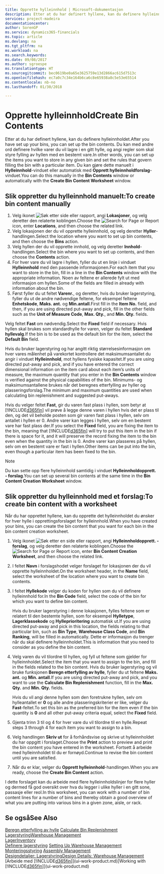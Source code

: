 ```yaml
---
title: Opprette hylleinnhold | Microsoft-dokumentasjon
description: Etter at du har definert hyllene, kan du definere hylleinnholdet. Du kan med andre ord definere hvilke varer du vil lagre i en gitt hylle, og angi regler som skal styre fylling av hyllen med en bestemt vare.
services: project-madeira
documentationcenter: 
author: SorenGP
ms.service: dynamics365-financials
ms.topic: article
ms.devlang: na
ms.tgt_pltfrm: na
ms.workload: na
ms.search.keywords: 
ms.date: 09/08/2017
ms.author: sgroespe
ms.translationtype: HT
ms.sourcegitcommit: bec0619be0a65e3625759e13d2866ac615d7513c
ms.openlocfilehash: ec7a0c7c34e164b6ca6c8e65938a8c5e53e65514
ms.contentlocale: nb-no
ms.lasthandoff: 01/30/2018

---
```

# <a name="create-bin-contents"></a><span data-ttu-id="86349-104">Opprette hylleinnhold</span><span class="sxs-lookup"><span data-stu-id="86349-104">Create Bin Contents</span></span>
<span data-ttu-id="86349-105">Etter at du har definert hyllene, kan du definere hylleinnholdet.</span><span class="sxs-lookup"><span data-stu-id="86349-105">After you have set up your bins, you can set up the bin contents.</span></span> <span data-ttu-id="86349-106">Du kan med andre ord definere hvilke varer du vil lagre i en gitt hylle, og angi regler som skal styre fylling av hyllen med en bestemt vare.</span><span class="sxs-lookup"><span data-stu-id="86349-106">In other words, you can set up the items you want to store in any given bin and set the rules that govern filling the bin with a particular item.</span></span> <span data-ttu-id="86349-107">Du kan gjøre dette manuelt i **Hylleinnhold**-vinduet eller automatisk med **Opprett hylleinnholdforslag**-vinduet.</span><span class="sxs-lookup"><span data-stu-id="86349-107">You can do this manually in the **Bin Contents** window or automatically with the **Create Bin Content Worksheet** window.</span></span>

## <a name="to-create-bin-content-manually"></a><span data-ttu-id="86349-108">Slik oppretter du hylleinnhold manuelt:</span><span class="sxs-lookup"><span data-stu-id="86349-108">To create bin content manually</span></span>  
1.  <span data-ttu-id="86349-109">Velg ikonet ![Søk etter side eller rapport](media/ui-search/search_small.png "Søk etter side eller rapport"), angi **Lokasjoner**, og velg deretter den relaterte koblingen.</span><span class="sxs-lookup"><span data-stu-id="86349-109">Choose the ![Search for Page or Report](media/ui-search/search_small.png "Search for Page or Report icon") icon, enter **Locations**, and then choose the related link.</span></span>  
2.  <span data-ttu-id="86349-110">Velg lokasjonen der du vil opprette hylleinnhold, og velg deretter **Hyller**-handlingen.</span><span class="sxs-lookup"><span data-stu-id="86349-110">Select the location where you want to set up bin contents,  and then choose the **Bins** action.</span></span>  
3.  <span data-ttu-id="86349-111">Velg hyllen der du vil opprette innhold, og velg deretter **Innhold**-handlingen.</span><span class="sxs-lookup"><span data-stu-id="86349-111">Select the bin where you want to set up contents, and then choose the **Contents** action.</span></span>  
4.  <span data-ttu-id="86349-112">For hver vare du vil lagre i hyllen, fyller du ut en linje i vinduet **Hylleinnhold** med den passende informasjonen.</span><span class="sxs-lookup"><span data-stu-id="86349-112">For each item that you want to store in the bin, fill in a line in the **Bin Contents** window with the appropriate information.</span></span> <span data-ttu-id="86349-113">Noen av feltene er allerede fylt ut med informasjon om hyllen.</span><span class="sxs-lookup"><span data-stu-id="86349-113">Some of the fields are filled in already with information about the bin.</span></span>  
5.  <span data-ttu-id="86349-114">Først fyller du ut feltet **Varenr.**, og deretter, hvis du bruker lagerstyring, fyller du ut de andre nødvendige feltene, for eksempel feltene **Enhetskode**, **Maks. ant.** og **Min.antall**.</span><span class="sxs-lookup"><span data-stu-id="86349-114">First fill in the **Item No.** field, and then, if you are using directed put-away and pick, fill in the other fields such as the **Unit of Measure Code**, **Max. Qty.**, and **Min. Qty.** fields.</span></span>  

<span data-ttu-id="86349-115">Velg feltet **Fast** om nødvendig.</span><span class="sxs-lookup"><span data-stu-id="86349-115">Select the **Fixed** field if necessary.</span></span> <span data-ttu-id="86349-116">Hvis hyllen skal brukes som standardhylle for varen, velger du feltet **Standard hyllevalg**.</span><span class="sxs-lookup"><span data-stu-id="86349-116">If the bin is to be used as the default bin for the item, select the **Default Bin** field.</span></span>  

<span data-ttu-id="86349-117">Hvis du bruker lagerstyring og har angitt riktig størrelsesinformasjon om hver vares målenhet på varekortet kontrollere det maksimumsantallet du angir i vinduet **Hylleinnhold**, mot hyllens fysiske kapasitet.</span><span class="sxs-lookup"><span data-stu-id="86349-117">If you are using directed put-away and pick, and if you have entered the correct dimensional information on the item card about each item’s units of measure, the maximum quantity that you enter in the **Bin Contents** window is verified against the physical capabilities of the bin.</span></span> <span data-ttu-id="86349-118">Minimums- og maksimumsantallene brukes når det beregnes etterfylling av hyller og plasseringsforslag.</span><span class="sxs-lookup"><span data-stu-id="86349-118">The minimum and maximum quantities are used when calculating bin replenishment and suggested put-aways.</span></span>  

<span data-ttu-id="86349-119">Hvis du velger feltet **Fast**, gir du varen fast plass i hyllen, som betyr at [!INCLUDE[d365fin](includes/d365fin_md.md)] vil prøve å legge denne varen i hyllen hvis det er plass til den, og det vil beholde posten som gir varen fast plass i hyllen, selv om antallet i hyllen er 0. Andre varer kan legges i hyllen, selv om en bestemt vare har fast plass der.</span><span class="sxs-lookup"><span data-stu-id="86349-119">If you select the **Fixed** field, you are fixing the item to the bin, meaning that [!INCLUDE[d365fin](includes/d365fin_md.md)] will try to put this item in the bin if there is space for it, and it will preserve the record fixing the item to the bin even when the quantity in the bin is 0.</span></span> <span data-ttu-id="86349-120">Andre varer kan plasseres på hyllen, selv om en bestemt vare er fast i hyllen.</span><span class="sxs-lookup"><span data-stu-id="86349-120">Other items can be put into the bin, even though a particular item has been fixed to the bin.</span></span>  

> [!NOTE]  
>  <span data-ttu-id="86349-121">Du kan sette opp flere hylleinnhold samtidig i vinduet **Hylleinnholdopprett. - forslag**.</span><span class="sxs-lookup"><span data-stu-id="86349-121">You can set up several bin contents at the same time in the **Bin Content Creation Worksheet** window.</span></span>  

## <a name="to-create-bin-content-with-a-worksheet"></a><span data-ttu-id="86349-122">Slik oppretter du hylleinnhold med et forslag:</span><span class="sxs-lookup"><span data-stu-id="86349-122">To create bin content with a worksheet</span></span>  
<span data-ttu-id="86349-123">Når du har opprettet hyllene, kan du opprette det hylleinnholdet du ønsker for hver hylle i opprettingsforslaget for hylleinnhold.</span><span class="sxs-lookup"><span data-stu-id="86349-123">When you have created your bins, you can create the bin content that you want for each bin in the bin content creation worksheet.</span></span>

1.  <span data-ttu-id="86349-124">Velg ikonet ![Søk etter en side eller rapport](media/ui-search/search_small.png "Ikonet Søk etter en side eller rapport"), angi **Hylleinnholdopprett. - forslag**, og velg deretter den relaterte koblingen.</span><span class="sxs-lookup"><span data-stu-id="86349-124">Choose the ![Search for Page or Report](media/ui-search/search_small.png "Search for Page or Report icon") icon, enter **Bin Content Creation Worksheet**, and then choose the related link.</span></span>  
2.  <span data-ttu-id="86349-125">I feltet **Navn** i forslagshodet velger forslaget for lokasjonen der du vil opprette hylleinnholdet.</span><span class="sxs-lookup"><span data-stu-id="86349-125">On the worksheet header, in the **Name** field, select the worksheet of the location where you want to create bin contents.</span></span>  
3.  <span data-ttu-id="86349-126">I feltet **Hyllekode** velger du koden for hyllen som du vil definere hylleinnhold for.</span><span class="sxs-lookup"><span data-stu-id="86349-126">In the **Bin Code** field, select the code of the bin for which you want to define bin content.</span></span>   

    <span data-ttu-id="86349-127">Hvis du bruker lagerstyring i denne lokasjonen, fylles feltene som er relatert til den bestemte hyllen, som for eksempel **Hylletype**, **Lagerklassekode** og **Hylleprioritering** automatisk ut.</span><span class="sxs-lookup"><span data-stu-id="86349-127">If you are using directed put-away and pick in this location, the fields relating to that particular bin, such as **Bin Type**, **Warehouse Class Code**, and **Bin Ranking**, will be filled in automatically.</span></span> <span data-ttu-id="86349-128">Dette er informasjon du trenger når du skal definere hylleinnholdet.</span><span class="sxs-lookup"><span data-stu-id="86349-128">This is information that you need to consider as you define the bin content.</span></span>  
4.  <span data-ttu-id="86349-129">Velg varen du vil tilordne til hyllen, og fyll ut feltene som gjelder for hylleinnholdet.</span><span class="sxs-lookup"><span data-stu-id="86349-129">Select the item that you want to assign to the bin, and fill in the fields related to the bin content.</span></span> <span data-ttu-id="86349-130">Hvis du bruker lagerstyring og vil bruke funksjonen **Beregn etterfylling av hylle**, fyller du ut feltene **Maks. ant.** og **Min. antall**.</span><span class="sxs-lookup"><span data-stu-id="86349-130">If you are using directed put-away and pick, and you want to use the **Calculate Bin Replenishment** function, fill in the **Max. Qty.** and **Min. Qty.** fields.</span></span>  

    <span data-ttu-id="86349-131">Hvis du vil angi denne hyllen som den foretrukne hyllen, selv om hylleantallet er **0** og alle andre plasseringskriterier er like, velger du **Fast**-feltet.</span><span class="sxs-lookup"><span data-stu-id="86349-131">To set this bin as the preferred bin for the item even if the bin quantity is **0** and all other put-away criteria equal, select the **Fixed** field.</span></span>  
5.  <span data-ttu-id="86349-132">Gjenta trinn 3 til og 4 for hver vare du vil tilordne til en hylle.</span><span class="sxs-lookup"><span data-stu-id="86349-132">Repeat steps 3 through 4 for each item you want to assign to a bin.</span></span>  
6.  <span data-ttu-id="86349-133">Velg handlingen **Skriv ut** for å forhåndsvise og skrive ut hylleinnholdet du har oppgitt i forslaget.</span><span class="sxs-lookup"><span data-stu-id="86349-133">Choose the **Print** action to preview and print the bin content you have entered in the worksheet.</span></span> <span data-ttu-id="86349-134">Fortsett å arbeide med hylleinnholdet til du er fornøyd.</span><span class="sxs-lookup"><span data-stu-id="86349-134">Continue to revise the bin content until you are satisfied.</span></span>  
7.  <span data-ttu-id="86349-135">Når du er klar, velger du **Opprett hylleinnhold**-handlingen.</span><span class="sxs-lookup"><span data-stu-id="86349-135">When you are ready, choose the **Create Bin Content** action.</span></span>  

<span data-ttu-id="86349-136">I dette forslaget kan du arbeide med flere hylleinnholdslinjer for flere hyller og dermed få god oversikt over hva du legger i ulike hyller i en gitt sone, passasje eller reol.</span><span class="sxs-lookup"><span data-stu-id="86349-136">In this worksheet, you can work with a number of bin content lines for a number of bins and thereby obtain a good overview of what you are putting into various bins in a given zone, aisle, or rack.</span></span>  

## <a name="see-also"></a><span data-ttu-id="86349-137">Se også</span><span class="sxs-lookup"><span data-stu-id="86349-137">See Also</span></span>
<span data-ttu-id="86349-138">[Beregn etterfylling av hylle](warehouse-how-to-calculate-bin-replenishment.md)  </span><span class="sxs-lookup"><span data-stu-id="86349-138">[Calculate Bin Replenishment](warehouse-how-to-calculate-bin-replenishment.md)  </span></span>  
[<span data-ttu-id="86349-139">Lagerstyring</span><span class="sxs-lookup"><span data-stu-id="86349-139">Warehouse Management</span></span>](warehouse-manage-warehouse.md)  
[<span data-ttu-id="86349-140">Lager</span><span class="sxs-lookup"><span data-stu-id="86349-140">Inventory</span></span>](inventory-manage-inventory.md)  
<span data-ttu-id="86349-141">[Definere lagerstyring](warehouse-setup-warehouse.md)   </span><span class="sxs-lookup"><span data-stu-id="86349-141">[Setting Up Warehouse Management](warehouse-setup-warehouse.md)   </span></span>  
<span data-ttu-id="86349-142">[Monteringsstyring](assembly-assemble-items.md)  </span><span class="sxs-lookup"><span data-stu-id="86349-142">[Assembly Management](assembly-assemble-items.md)  </span></span>  
[<span data-ttu-id="86349-143">Designdetaljer: Lagerstyring</span><span class="sxs-lookup"><span data-stu-id="86349-143">Design Details: Warehouse Management</span></span>](design-details-warehouse-management.md)  
<span data-ttu-id="86349-144">[Arbeide med [!INCLUDE[d365fin](includes/d365fin_md.md)]](ui-work-product.md)</span><span class="sxs-lookup"><span data-stu-id="86349-144">[Working with [!INCLUDE[d365fin](includes/d365fin_md.md)]](ui-work-product.md)</span></span>

